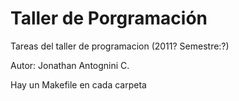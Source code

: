 Taller de Porgramación
======================

Tareas del taller de programacion (2011? Semestre:?)

Autor: Jonathan Antognini C.

Hay un Makefile en cada carpeta
